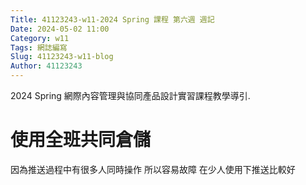 ```yaml
---
Title: 41123243-w11-2024 Spring 課程 第六週 週記
Date: 2024-05-02 11:00
Category: w11
Tags: 網誌編寫
Slug: 41123243-w11-blog
Author: 41123243
---
```


2024 Spring 網際內容管理與協同產品設計實習課程教學導引.

<!-- PELICAN_END_SUMMARY -->

# 使用全班共同倉儲
因為推送過程中有很多人同時操作
所以容易故障 在少人使用下推送比較好